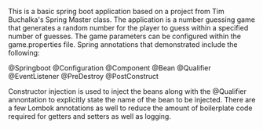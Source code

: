 This is a basic spring boot application based on a project from Tim Buchalka's Spring Master class. The application
is a number guessing game that generates a random number for the player to guess within a specified number of guesses.
The game parameters can be configured within the game.properties file. Spring annotations that demonstrated include the
following:

@Springboot
@Configuration
@Component
@Bean
@Qualifier
@EventListener
@PreDestroy
@PostConstruct

Constructor injection is used to inject the beans along with the @Qualifier annontation to explicitly state the
name of the bean to be injected. There are a few Lombok annotations as well to reduce the amount of boilerplate code
required for getters and setters as well as logging.